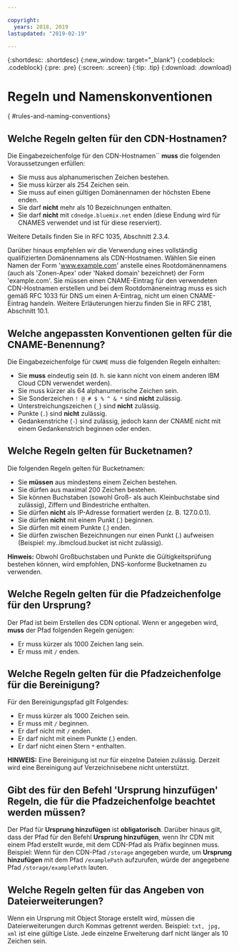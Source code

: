 ```yaml
---

copyright:
  years: 2018, 2019
lastupdated: "2019-02-19"

---
```


{:shortdesc: .shortdesc}
{:new_window: target="_blank"}
{:codeblock: .codeblock}
{:pre: .pre}
{:screen: .screen}
{:tip: .tip}
{:download: .download}

# Regeln und Namenskonventionen
{ #rules-and-naming-conventions}

## Welche Regeln gelten für den CDN-Hostnamen?
Die Eingabezeichenfolge für den CDN-Hostnamen`` **muss** die folgenden Voraussetzungen erfüllen:
  * Sie muss aus alphanumerischen Zeichen bestehen.
  * Sie muss kürzer als 254 Zeichen sein.
  * Sie muss auf einen gültigen Domänennamen der höchsten Ebene enden.
  * Sie darf **nicht** mehr als 10 Bezeichnungen enthalten.
  * Sie darf **nicht** mit `cdnedge.bluemix.net` enden (diese Endung wird für CNAMES verwendet und ist für diese reserviert).

Weitere Details finden Sie in RFC 1035, Abschnitt 2.3.4. 

Darüber hinaus empfehlen wir die Verwendung eines vollständig qualifizierten Domänennamens als CDN-Hostnamen. Wählen Sie einen Namen der Form 'www.example.com' anstelle eines Rootdomänennamens (auch als 'Zonen-Apex' oder 'Naked domain' bezeichnet) der Form 'example.com'. Sie müssen einen CNAME-Eintrag für den verwendeten CDN-Hostnamen erstellen und bei dem Rootdomäneneintrag muss es sich gemäß RFC 1033 für DNS um einen A-Eintrag, nicht um einen CNAME-Eintrag handeln. Weitere Erläuterungen hierzu finden Sie in RFC 2181, Abschnitt 10.1.

## Welche angepassten Konventionen gelten für die CNAME-Benennung?
Die Eingabezeichenfolge für `CNAME` muss die folgenden Regeln einhalten:
  * Sie **muss** eindeutig sein (d. h. sie kann nicht von einem anderen IBM Cloud CDN verwendet werden).
  * Sie muss kürzer als 64 alphanumerische Zeichen sein.
  * Sie Sonderzeichen `! @ # $ % ^ & *` sind **nicht** zulässig.
  * Unterstreichungszeichen (`_`) sind **nicht** zulässig.
  * Punkte (`.`) sind **nicht** zulässig.
  * Gedankenstriche (`-`) sind zulässig, jedoch kann der CNAME nicht mit einem Gedankenstrich beginnen oder enden.

## Welche Regeln gelten für Bucketnamen?
Die folgenden Regeln gelten für Bucketnamen:
  * Sie **müssen** aus mindestens einem Zeichen bestehen.
  * Sie dürfen aus maximal 200 Zeichen bestehen.
  * Sie können Buchstaben (sowohl Groß- als auch Kleinbuchstabe sind zulässig), Ziffern und Bindestriche enthalten.
  * Sie dürfen **nicht** als IP-Adresse formatiert werden (z. B. 127.0.0.1).
  * Sie dürfen **nicht** mit einem Punkt (.) beginnen.
  * Sie dürfen mit einem Punkte (.) enden.
  * Sie dürfen zwischen Bezeichnungen nur einen Punkt (.) aufweisen (Beispiel: my..ibmcloud.bucket ist nicht zulässig).

**Hinweis:** Obwohl Großbuchstaben und Punkte die Gültigkeitsprüfung bestehen können, wird empfohlen, DNS-konforme Bucketnamen zu verwenden.

## Welche Regeln gelten für die Pfadzeichenfolge für den Ursprung?
Der Pfad ist beim Erstellen des CDN optional. Wenn er angegeben wird, **muss** der Pfad folgenden Regeln genügen:
  * Er muss kürzer als 1000 Zeichen lang sein.
  * Er muss mit `/` enden.

## Welche Regeln gelten für die Pfadzeichenfolge für die Bereinigung?
Für den Bereinigungspfad gilt Folgendes:
  * Er muss kürzer als 1000 Zeichen sein.
  * Er muss mit `/` beginnen.
  * Er darf nicht mit `/` enden.
  * Er darf nicht mit einem Punkte (.) enden.
  * Er darf nicht einen Stern `*` enthalten.

**HINWEIS:** Eine Bereinigung ist nur für einzelne Dateien zulässig. Derzeit wird eine Bereinigung auf Verzeichnisebene nicht unterstützt.

## Gibt des für den Befehl '**Ursprung hinzufügen**' Regeln, die für die Pfadzeichenfolge beachtet werden müssen?
Der Pfad für **Ursprung hinzufügen** ist **obligatorisch**. Darüber hinaus gilt, dass der Pfad für den Befehl **Ursprung hinzufügen**, wenn Ihr CDN mit einem Pfad erstellt wurde, mit dem CDN-Pfad als Präfix beginnen muss. Beispiel: Wenn für den CDN-Pfad `/storage` angegeben wurde, um **Ursprung hinzufügen** mit dem Pfad `/examplePath` aufzurufen, würde der angegebene Pfad `/storage/examplePath` lauten.

## Welche Regeln gelten für das Angeben von Dateierweiterungen?
Wenn ein Ursprung mit Object Storage erstellt wird, müssen die Dateierweiterungen durch Kommas getrennt werden. Beispiel: `txt, jpg, xml` ist eine gültige Liste. Jede einzelne Erweiterung darf nicht länger als 10 Zeichen sein.
